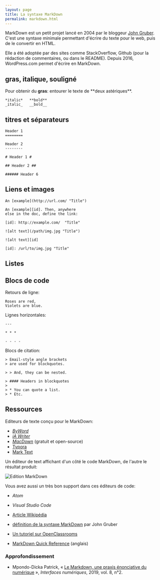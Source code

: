 ```yaml
---
layout: page
title: La syntaxe MarkDown
permalink: markdown.html
---
```


MarkDown est un petit projet lancé en 2004 par le bloggeur [John Gruber](https://fr.wikipedia.org/wiki/John_Gruber). C'est une syntaxe minimale permettant d'écrire du texte pour le web, puis de le convertir en HTML.

Elle a été adoptée par des sites comme StackOverflow, Github (pour la rédaction de commentaires, ou dans le README). Depuis 2016, WordPress.com permet d'écrire en MarkDown.

## gras, italique, souligné

Pour obtenir du **gras**: entourer le texte de \*\*deux astériques\*\*.

    *italic*   **bold**
    _italic_   __bold__

## titres et séparateurs

```
Header 1
========

Header 2
--------

# Header 1 #

## Header 2 ##

###### Header 6
```

## Liens et images

```
An [example](http://url.com/ "Title")

An [example][id]. Then, anywhere
else in the doc, define the link:

[id]: http://example.com/  "Title"

![alt text](/path/img.jpg "Title")

![alt text][id]

[id]: /url/to/img.jpg "Title"
```

## Listes

## Blocs de code

Retours de ligne: 

```
Roses are red,   
Violets are blue.
```

Lignes horizontales: 

```
---

* * *

- - - - 
```

Blocs de citation:

```
> Email-style angle brackets
> are used for blockquotes.

> > And, they can be nested.

> #### Headers in blockquotes
> 
> * You can quote a list.
> * Etc.
```

## Ressources

Editeurs de texte conçu pour le MarkDown: 

* *[ByWord](https://bywordapp.com/)*
* *[iA Writer](https://ia.net/writer/)*
* *[MacDown](https://macdown.uranusjr.com/)* (gratuit et open-source)
* [Typora](https://typora.io/)
* [Mark Text](https://marktext.app/)

Un éditeur de text affichant d'un côté le code MarkDown, de l'autre le résultat produit:

![Edition MarkDown](img/mou-editor.png)

Vous avez aussi un très bon support dans ces éditeurs de code: 

* *Atom*
* *Visual Studio Code*

* [Article Wikipédia](https://fr.wikipedia.org/wiki/Markdown)
* [définition de la syntaxe MarkDown](https://daringfireball.net/projects/markdown/syntax) par John Gruber
* [Un tutoriel sur OpenClassrooms](https://openclassrooms.com/courses/redigez-en-markdown)
* [MarkDown Quick Reference](http://en.support.wordpress.com/markdown-quick-reference/) (anglais)

### Approfondissement

- Mpondo-Dicka Patrick, « [Le Markdown, une praxis énonciative du numérique](http://dx.doi.org/10.25965/interfaces-numeriques.3915) », *Interfaces numériques*, 2019, vol. 8, n°2.
